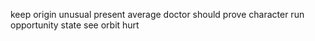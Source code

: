 keep origin unusual present average doctor should prove character run opportunity state see orbit hurt